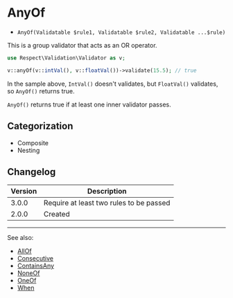 # AnyOf

- `AnyOf(Validatable $rule1, Validatable $rule2, Validatable ...$rule)`

This is a group validator that acts as an OR operator.

```php
use Respect\Validation\Validator as v;

v::anyOf(v::intVal(), v::floatVal())->validate(15.5); // true
```

In the sample above, `IntVal()` doesn't validates, but `FloatVal()` validates,
so `AnyOf()` returns true.

`AnyOf()` returns true if at least one inner validator passes.

## Categorization

- Composite
- Nesting

## Changelog

Version | Description
--------|-------------
  3.0.0 | Require at least two rules to be passed
  2.0.0 | Created

***
See also:

- [AllOf](AllOf.md)
- [Consecutive](Consecutive.md)
- [ContainsAny](ContainsAny.md)
- [NoneOf](NoneOf.md)
- [OneOf](OneOf.md)
- [When](When.md)
